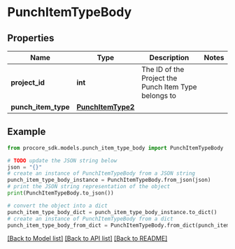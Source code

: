 # PunchItemTypeBody


## Properties

Name | Type | Description | Notes
------------ | ------------- | ------------- | -------------
**project_id** | **int** | The ID of the Project the Punch Item Type belongs to | 
**punch_item_type** | [**PunchItemType2**](PunchItemType2.md) |  | 

## Example

```python
from procore_sdk.models.punch_item_type_body import PunchItemTypeBody

# TODO update the JSON string below
json = "{}"
# create an instance of PunchItemTypeBody from a JSON string
punch_item_type_body_instance = PunchItemTypeBody.from_json(json)
# print the JSON string representation of the object
print(PunchItemTypeBody.to_json())

# convert the object into a dict
punch_item_type_body_dict = punch_item_type_body_instance.to_dict()
# create an instance of PunchItemTypeBody from a dict
punch_item_type_body_from_dict = PunchItemTypeBody.from_dict(punch_item_type_body_dict)
```
[[Back to Model list]](../README.md#documentation-for-models) [[Back to API list]](../README.md#documentation-for-api-endpoints) [[Back to README]](../README.md)


